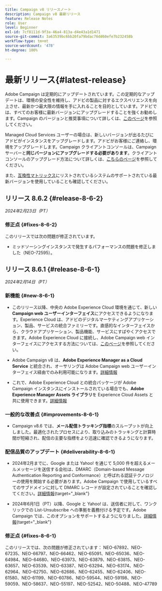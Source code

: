```yaml
---
title: Campaign v8 リリースノート
description: Campaign v8 最新リリース
feature: Release Notes
role: User
level: Beginner
exl-id: 7cf8111d-9f3a-46a4-813a-d4e43a1d1471
source-git-commit: 3a63539bc6bb20fa79bdac76dd60efe7b232458b
workflow-type: tm+mt
source-wordcount: '478'
ht-degree: 100%

---
```


# 最新リリース{#latest-release}

Adobe Campaign は定期的にアップデートされています。この定期的なアップデートは、環境の安全性を維持し、アドビの製品に対するエクスペリエンスを向上させ、最新かつ最大限の情報を手に入れることを目的としています。アドビでは、すべてのお客様に最新バージョンにアップグレードすることを強くお勧めします。Campaign のバージョンと推奨事項について詳しくは、[このページ](upgrades.md)を参照してください。

Managed Cloud Services ユーザーの場合は、新しいバージョンが出るたびにアドビがインスタンスをアップグレードします。アドビがお客様にご連絡し、環境をアップグレードします。Campaign クライアントコンソールは、Campaign サーバーと&#x200B;**同じバージョンにアップグレードする必要があります**。クライアントコンソールのアップグレード方法について詳しくは、[こちらのページ](../start/connect.md#upgrade-ac-console)を参照してください。

また、[互換性マトリックス](compatibility-matrix.md)にリストされているシステムのサポートされている最新バージョンを使用していることも確認してください。


## リリース 8.6.2 {#release-8-6-2}

_2024年2月23日（PT）_

### 修正点 {#fixes-8-6-2}

このリリースでは次の問題が修正されています。

* ミッドソーシングインスタンスで発生するパフォーマンスの問題を修正しました（NEO-72595）。

## リリース 8.6.1 {#release-8-6-1}

_2024年2月14日（PT）_

### 新機能 {#new-8-6-1}

* このリリース以降、中央の Adobe Experience Cloud 環境を通じて、新しい **Campaign web ユーザーインターフェイス**&#x200B;にアクセスできるようになります。Experience Cloud は、アドビのデジタルマーケティングアプリケーション、製品、サービスの統合ファミリーです。直感的なインターフェイスから、クラウドアプリケーション、製品機能、サービスにすばやくアクセスできます。Adobe Experience Cloud に接続し、Adobe Campaign web インターフェイスにアクセスする方法については、[このページ](campaign-ui.md#ac-web-ui)を参照してください。


* Adobe Campaign v8 は、**Adobe Experience Manager as a Cloud Service** と統合され、オーサリングは Adobe Campaign web ユーザーインターフェイス経由でのみ利用可能になります。[詳細情報](../connect/ac-aem.md)

* これで、Adobe Experience Cloud との統合パッケージが Adobe Campaign インスタンスにインストールされている場合でも、**Adobe Experience Manager Assets ライブラリ**&#x200B;を Experience Cloud Assets と共に使用できます。[詳細情報](../connect/ac-aem.md#assets-library)

### 一般的な改善点 {#improvements-8-6-1}

* Campaign v8.6 では、**メール配信トラッキング指標**&#x200B;のスループットが向上しました。最適化されたプロセスにより、取り込みのトラッキングと計算時間が短縮され、配信の主要な指標をより迅速に確認できるようになります。


### 配信品質のアップデート {#deliverability-8-6-1}

* 2024年2月までに、Google または Yahoo! を通じて 5,000 件を超えるメールメッセージを送信する会社は、DMARC（Domain-based Message Authentication Reporting and Conformance）と呼ばれる認証テクノロジーの使用を開始する必要があります。Adobe Campaign で使用しているすべてのサブドメインに対して DMARC レコードが設定されていることを確認してください。[詳細情報](https://experienceleague.adobe.com/docs/deliverability-learn/deliverability-best-practice-guide/additional-resources/technotes/implement-dmarc.html?lang=ja){target="_blank"}

* 2024年6月1日（PT）以降、Google と Yahoo! は、送信者に対して、ワンクリックでの List-Unsubscribe への準拠を義務付ける予定です。Adobe Campaign では、このオプションをサポートするようになりました。[詳細情報](https://experienceleague.adobe.com/docs/deliverability-learn/deliverability-best-practice-guide/additional-resources/campaign/acc-technical-recommendations.html?lang=ja#one-click-list-unsubscribe){target="_blank"}


### 修正点 {#fixes-8-6-1}

このリリースでは、次の問題が修正されています：
NEO-67892、NEO-67235、NEO-66797、NEO-66462、NEO-65091、NEO-65036、NEO-64984、NEO-64680、NEO-63973、NEO-63879、NEO-63815、NEO-63657、NEO-63539、NEO-63387、NEO-63294、NEO-63174、NEO-62964、NEO-62750、NEO-62686、NEO-62455、NEO-62406、NEO-61580、NEO-61199、NEO-60786、NEO-59544、NEO-59198、NEO-59059、NEO-58637、NEO-55197、NEO-52542、NEO-50488、NEO-47789